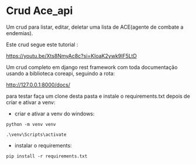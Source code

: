 # Crud Ace_api

Um crud para listar, editar, deletar uma lista de ACE(agente de combate a endemias).

Este crud segue este tutorial :
 
https://youtu.be/Xts8NmyAc8c?si=KIoaK2ywk9lF5LtD 

Um crud completo em django rest framework com toda documentação usando a biblioteca coreapi, seguindo a rota:

http://127.0.0.1:8000/docs/

para testar faça um clone desta pasta e instale o requirements.txt depois de criar e ativar a venv:

- criar e ativar a venv do windows: 


``` python -m venv venv ```

``` .\venv\Scripts\activate ```


- instalar o requirements:

``` pip install -r requirements.txt ```




